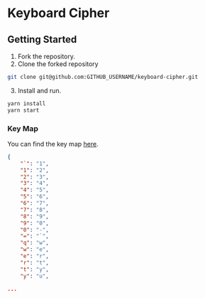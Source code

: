# Keyboard Cipher

## Getting Started
1. Fork the repository.
2. Clone the forked repository
```bash
git clone git@github.com:GITHUB_USERNAME/keyboard-cipher.git
```
3. Install and run.
```bash
yarn install
yarn start
```

### Key Map
You can find the key map [here](../map.json).

```json
{
    "`": "1",
    "1": "2",
    "2": "3",
    "3": "4",
    "4": "5",
    "5": "6",
    "6": "7",
    "7": "8",
    "8": "9",
    "9": "0",
    "0": "-",
    "=": "`",
    "q": "w",
    "w": "e",
    "e": "r",
    "r": "t",
    "t": "y",
    "y": "u",

...
```
